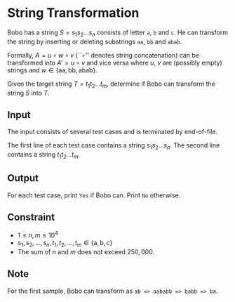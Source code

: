 # String Transformation

Bobo has a string $S = s_1s_2\dots s_n$ consists of letter `a`, `b` and `c`.
He can transform the string by inserting or deleting substrings `aa`, `bb` and `abab`.

Formally, $A = u \circ w \circ v$ (``$\circ$'' denotes string concatenation) can be transformed into $A' = u \circ v$ and vice versa where $u$, $v$ are (possibly empty) strings and $w \in \{\mathrm{aa}, \mathrm{bb}, \mathrm{abab}\}$.

Given the target string $T = t_1t_2\dots t_m$, determine if Bobo can transform the string $S$ into $T$.

## Input

The input consists of several test cases and is terminated by end-of-file.

The first line of each test case contains a string $s_1 s_2\dots s_n$.
The second line contains a string $t_1t_2\dots t_m$.

## Output

For each test case, print `Yes` if Bobo can. Print `No` otherwise.

## Constraint

* $1 \leq n, m \leq 10^4$
* $s_1, s_2, \dots, s_n, t_1, t_2, \dots, t_m \in \{\mathrm{a}, \mathrm{b}, \mathrm{c}\}$
* The sum of $n$ and $m$ does not exceed $250,000$.

<!--SAMPLES-->

## Note

For the first sample, Bobo can transform as `ab => aababb => babb => ba`.
